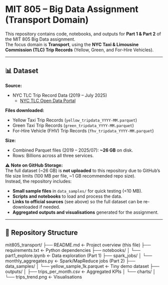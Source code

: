 # MIT 805 – Big Data Assignment (Transport Domain)

This repository contains code, notebooks, and outputs for **Part 1 & Part 2** of the MIT 805 Big Data assignment.  
The focus domain is **Transport**, using the **NYC Taxi & Limousine Commission (TLC) Trip Records** (Yellow, Green, and For-Hire Vehicles).

---

## 📊 Dataset

**Source:**  
- NYC TLC Trip Record Data (2019 – July 2025)  
  - [NYC TLC Open Data Portal](https://www.nyc.gov/site/tlc/about/tlc-trip-record-data.page)  

**Files downloaded:**  
- Yellow Taxi Trip Records (`yellow_tripdata_YYYY-MM.parquet`)  
- Green Taxi Trip Records (`green_tripdata_YYYY-MM.parquet`)  
- For-Hire Vehicle (FHV) Trip Records (`fhv_tripdata_YYYY-MM.parquet`)

**Size:**  
- Combined Parquet files (2019 – 2025/07): **~26 GB** on disk.  
- Rows: Billions across all three services.  

⚠️ **Note on GitHub Storage:**  
The full dataset (~26 GB) is **not uploaded** to this repository due to GitHub’s file size limits (100 MB per file, ~1 GB recommended repo size).  
Instead, the repository includes:  
- **Small sample files** in `data_samples/` for quick testing (<10 MB).  
- **Scripts and notebooks** to load and process the data.  
- **Links to official sources** (see above) so the full dataset can be re-downloaded if needed.  
- **Aggregated outputs and visualisations** generated for the assignment.  

---

## 📂 Repository Structure

mit805_transport/
├── README.md <- Project overview (this file)
├── requirements.txt <- Python dependencies
├── notebooks/
│ └── part1_explore.ipynb <- Data exploration (Part 1)
├── spark_jobs/
│ └── monthly_aggregates.py <- Spark/MapReduce jobs (Part 2)
├── data_samples/
│ └── yellow_sample_1k.parquet <- Tiny demo dataset
├── outputs/
│ ├── trips_per_month.csv <- Aggregated KPIs
│ └── charts/
│ └── trips_trend.png <- Visualisations

